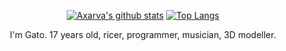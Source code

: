 <div align="center">

[![Axarva's github stats](https://github-readme-stats.vercel.app/api?username=Axarva&theme=dracula&show_icons=true)](https://github.com/anuraghazra/github-readme-stats) [![Top Langs](https://github-readme-stats.vercel.app/api/top-langs/?username=Axarva&layout=compact&theme=dracula)](https://github.com/anuraghazra/github-readme-stats)

 <p>
   I'm Gato. 17 years old, ricer, programmer, musician, 3D modeller.
 </p>
   
</div>
</body>
